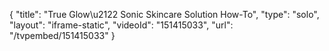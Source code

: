 {
    "title": "True Glow\u2122 Sonic Skincare Solution How-To",
    "type": "solo",
    "layout": "iframe-static",
    "videoId": "151415033",
    "url": "\/tvpembed\/151415033"
}